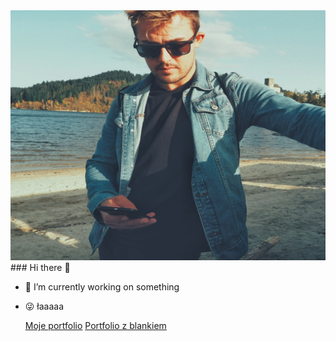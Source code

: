 <img src="image.jpg" alt="alt" width="1200" height="400">
### Hi there 👋

- 🔭 I’m currently working on something
- 😜 łaaaaa

	[Moje portfolio](https://www.szkolyksiaz.com)
  <a target="_blank" href="szkolyksiaz.pl">Portfolio z blankiem</a>

